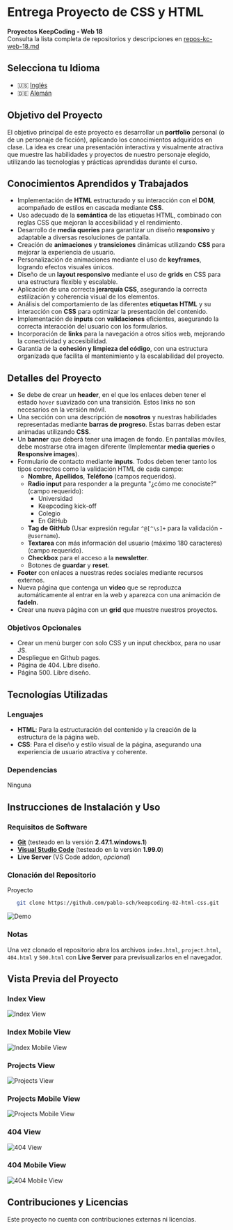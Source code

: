 # Entrega Proyecto de CSS y HTML

**Proyectos KeepCoding - Web 18**  
Consulta la lista completa de repositorios y descripciones en [repos-kc-web-18.md](https://github.com/pablo-sch/pablo-sch/blob/main/docs/repos-kc-web-18.md)

## Selecciona tu Idioma

- 🇺🇸 [Inglés](README.md)
- 🇩🇪 [Alemán](README.de.md)

<!-- ------------------------------------------------------------------------------------------- -->
## Objetivo del Proyecto

El objetivo principal de este proyecto es desarrollar un **portfolio** personal (o de un personaje de ficción), aplicando los conocimientos adquiridos en clase. La idea es crear una presentación interactiva y visualmente atractiva que muestre las habilidades y proyectos de nuestro personaje elegido, utilizando las tecnologías y prácticas aprendidas durante el curso.

<!-- ------------------------------------------------------------------------------------------- -->
## Conocimientos Aprendidos y Trabajados

- Implementación de **HTML** estructurado y su interacción con el **DOM**, acompañado de estilos en cascada mediante **CSS**.
- Uso adecuado de la **semántica** de las etiquetas HTML, combinado con reglas CSS que mejoran la accesibilidad y el rendimiento.
- Desarrollo de **media queries** para garantizar un diseño **responsivo** y adaptable a diversas resoluciones de pantalla.
- Creación de **animaciones** y **transiciones** dinámicas utilizando **CSS** para mejorar la experiencia de usuario.
- Personalización de animaciones mediante el uso de **keyframes**, logrando efectos visuales únicos.
- Diseño de un **layout responsivo** mediante el uso de **grids** en CSS para una estructura flexible y escalable.
- Aplicación de una correcta **jerarquía CSS**, asegurando la correcta estilización y coherencia visual de los elementos.
- Análisis del comportamiento de las diferentes **etiquetas HTML** y su interacción con **CSS** para optimizar la presentación del contenido.
- Implementación de **inputs** con **validaciones** eficientes, asegurando la correcta interacción del usuario con los formularios.
- Incorporación de **links** para la navegación a otros sitios web, mejorando la conectividad y accesibilidad.
- Garantía de la **cohesión y limpieza del código**, con una estructura organizada que facilita el mantenimiento y la escalabilidad del proyecto.

<!-- ------------------------------------------------------------------------------------------- -->
## Detalles del Proyecto

- Se debe de crear un **header**, en el que los enlaces deben tener el estado `hover` suavizado con una transición. Estos links no son necesarios en la versión móvil.
- Una sección con una descripción de **nosotros** y nuestras habilidades representadas mediante **barras de progreso**. Estas barras deben estar animadas utilizando **CSS**.
- Un **banner** que deberá tener una imagen de fondo. En pantallas móviles, debe mostrarse otra imagen diferente (Implementar **media queries** o **Responsive images**).
- Formulario de contacto mediante **inputs**. Todos deben tener tanto los tipos correctos como la validación HTML de cada campo:
  - **Nombre**, **Apellidos**, **Teléfono** (campos requeridos).
  - **Radio input** para responder a la pregunta "¿cómo me conociste?" (campo requerido):
    - Universidad
    - Keepcoding kick-off
    - Colegio
    - En GitHub
  - **Tag de GitHub** (Usar expresión regular `^@[^\s]+` para la validación - `@username`).
  - **Textarea** con más información del usuario (máximo 180 caracteres) (campo requerido).
  - **Checkbox** para el acceso a la **newsletter**.
  - Botones de **guardar** y **reset**.
- **Footer** con enlaces a nuestras redes sociales mediante recursos externos.
- Nueva página que contenga un **video** que se reproduzca automáticamente al entrar en la web y aparezca con una animación de **fadeIn**.
- Crear una nueva página con un **grid** que muestre nuestros proyectos.

### Objetivos Opcionales

- Crear un menú burger con solo CSS y un input checkbox, para no usar JS.
- Despliegue en Github pages.
- Página de 404. Libre diseño.
- Página 500. Libre diseño.

<!-- ------------------------------------------------------------------------------------------- -->
## Tecnologías Utilizadas

### Lenguajes

- **HTML**: Para la estructuración del contenido y la creación de la estructura de la página web.
- **CSS**: Para el diseño y estilo visual de la página, asegurando una experiencia de usuario atractiva y coherente.

### Dependencias

Ninguna

<!-- ------------------------------------------------------------------------------------------- -->
## Instrucciones de Instalación y Uso

### Requisitos de Software

- **[Git](https://git-scm.com/downloads)** (testeado en la versión **2.47.1.windows.1**)
- **[Visual Studio Code](https://code.visualstudio.com/)** (testeado en la versión **1.99.0**)
- **Live Server** (VS Code addon, *opcional*)

### Clonación del Repositorio

Proyecto

```bash
   git clone https://github.com/pablo-sch/keepcoding-02-html-css.git
```

![Demo](https://github.com/pablo-sch/pablo-sch/blob/main/etc/clone-tutorial.gif)

### Notas

Una vez clonado el repositorio abra los archivos `index.html`, `project.html`, `404.html` y `500.html` con **Live Server** para previsualizarlos en el navegador.

<!-- ------------------------------------------------------------------------------------------- -->
## Vista Previa del Proyecto

### Index View

![Index View](../etc/preview_images/index.png)

### Index Mobile View

![Index Mobile View](../etc/preview_images/index_mobile.png)

### Projects View

![Projects View](../etc/preview_images/projects.png)

### Projects Mobile View

![Projects Mobile View](../etc/preview_images/projects_mobile.png)

### 404 View

![404 View](../etc/preview_images/404.png)

### 404 Mobile View

![404 Mobile View](../etc/preview_images/404_mobile.png)

<!-- ------------------------------------------------------------------------------------------- -->
## Contribuciones y Licencias

Este proyecto no cuenta con contribuciones externas ni licencias.
